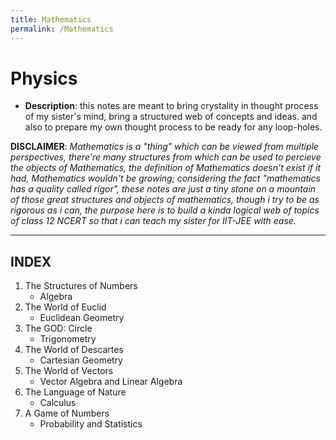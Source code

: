 ```yaml
---
title: Mathematics
permalink: /Mathematics
---
```


# Physics
- **Description**: this notes are meant to bring crystality in thought process of my sister's mind, bring a structured web of concepts and ideas. and also to prepare my own thought process to be ready for any loop-holes.

**DISCLAIMER**: *Mathematics is a "thing" which can be viewed from multiple perspectives, there're many structures from which can be used to percieve the objects of Mathematics, the definition of Mathematics doesn't exist if it had, Mathematics wouldn't be growing; considering the fact "mathematics has a quality called rigor", these notes are just a tiny stone on a mountain of those great structures and objects of mathematics, though i try to be as rigorous as i can, the purpose here is to build a kinda logical web of topics of class 12 NCERT so that i can teach my sister for IIT-JEE with ease.*

______________
## INDEX

1. The Structures of Numbers
    - Algebra
2. The World of Euclid
    - Euclidean Geometry
3. The GOD: Circle
    - Trigonometry
4. The World of Descartes
    - Cartesian Geometry
5. The World of Vectors
    - Vector Algebra and Linear Algebra
6. The Language of Nature
    - Calculus
7. A Game of Numbers
    - Probability and Statistics